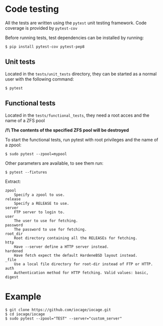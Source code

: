 # Code testing
All the tests are written using the `pytest` unit testing framework. Code coverage is provided by `pytest-cov`

Before running tests, test dependencies can be installed by running:
```
$ pip install pytest-cov pytest-pep8
```

## Unit tests

Located in the ``tests/unit_tests`` directory, they can be started as a normal user with the following command:

```
$ pytest
```

## Functional tests

Located in the ``tests/functional_tests``, they need a root acces and the name of a ZFS pool

**/!\ The contents of the specified ZFS pool will be destroyed**

To start the functional tests, run pytest with root privileges and the name of a zpool:
```
$ sudo pytest --zpool=mypool
```

Other parameters are available, to see them run:
```
$ pytest --fixtures
```
Extract:
```
zpool 
    Specify a zpool to use.
release 
    Specify a RELEASE to use.
server 
    FTP server to login to.
user 
    The user to use for fetching.
password 
    The password to use for fetching.
root_dir 
    Root directory containing all the RELEASEs for fetching.
http 
    Have --server define a HTTP server instead.
hardened 
    Have fetch expect the default HardeneBSD layout instead.
_file 
    Use a local file directory for root-dir instead of FTP or HTTP.
auth 
    Authentication method for HTTP fetching. Valid values: basic, digest
```


# Example
```
$ git clone https://github.com/iocage/iocage.git
$ cd iocage/iocage
$ sudo pytest --zpool="TEST" --server="custom_server"
```
